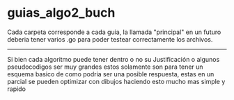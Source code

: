 # guias_algo2_buch

Cada carpeta corresponde a cada guia, la llamada "principal" en un futuro deberia tener
varios .go para poder testear correctamente los archivos.

---

Si bien cada algoritmo puede tener dentro o no su Justificación o algunos pseudocodigos ser muy grandes
estos solamente son para tener un esquema basico de como podria ser una posible respuesta, estas en un parcial se pueden
optimizar con dibujos haciendo esto mucho mas simple y rapido
